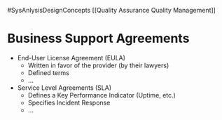 #SysAnlysisDesignConcepts [[Quality Assurance Quality Management]]
# Business Support Agreements
- End-User License Agreement (EULA)
	- Written in favor of the provider (by their lawyers)
	- Defined terms
	- ...
- Service Level Agreements (SLA)
	- Defines a Key Performance Indicator (Uptime, etc.)
	- Specifies Incident Response
	- ...

